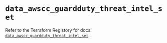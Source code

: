 # `data_awscc_guardduty_threat_intel_set`

Refer to the Terraform Registory for docs: [`data_awscc_guardduty_threat_intel_set`](https://registry.terraform.io/providers/hashicorp/awscc/0.70.0/docs/data-sources/guardduty_threat_intel_set).
